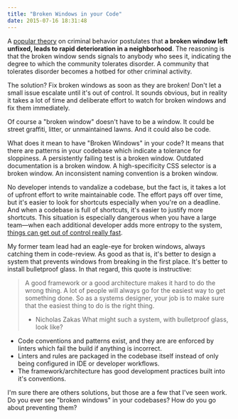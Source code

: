 ```yaml
---
title: "Broken Windows in your Code"
date: 2015-07-16 18:31:48
---
```


A <a href="https://en.wikipedia.org/wiki/Broken_windows_theory" >popular theory</a> on criminal behavior postulates that **a broken window left unfixed, leads to rapid deterioration in a neighborhood**. The reasoning is that the broken window sends signals to anybody who sees it, indicating the degree to which the community tolerates disorder. A community that tolerates disorder becomes a hotbed for other criminal activity.

The solution? Fix broken windows as soon as they are broken! Don't let a small issue escalate until it's out of control. It sounds obvious, but in reality it takes a lot of time and deliberate effort to watch for broken windows and fix them immediately.

Of course a "broken window" doesn't have to be a window. It could be street graffiti, litter, or unmaintained lawns. And it could also be code.

What does it mean to have "Broken Windows" in your code? It means that there are patterns in your codebase which indicate a tolerance for sloppiness. A persistently failing test is a broken window. Outdated documentation is a broken window. A high-specificity CSS selector is a broken window. An inconsistent naming convention is a broken window.

No developer intends to vandalize a codebase, but the fact is, it takes a lot of upfront effort to write maintainable code. The effort pays off over time, but it's easier to look for shortcuts especially when you're on a deadline. And when a codebase is full of shortcuts, it's easier to justify more shortcuts. This situation is especially dangerous when you have a large team—when each additional developer adds more entropy to the system, [things can get out of control really fast][1].

 [1]: http://www.nczonline.net/blog/2015/05/14/the-bunny-theory-of-code/

My former team lead had an eagle-eye for broken windows, always catching them in code-review. As good as that is, it's better to design a system that prevents windows from breaking in the first place. It's better to install bulletproof glass. In that regard, this quote is instructive:

> A good framework or a good architecture makes it hard to do the wrong thing. A lot of people will always go for the easiest way to get something done. So as a systems designer, your job is to make sure that the easiest thing to do is the right thing.  
> - Nicholas Zakas
What might such a system, with bulletproof glass, look like?

*   Code conventions and patterns exist, and they are are enforced by linters which fail the build if anything is incorrect.
*   Linters and rules are packaged in the codebase itself instead of only being configured in IDE or developer workflows.
*   The framework/architecture has good development practices built into it's conventions.

I'm sure there are others solutions, but those are a few that I've seen work. Do you ever see "broken windows" in your codebases? How do you go about preventing them?
